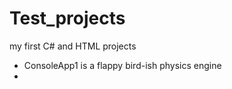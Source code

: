 # Test_projects
my first C# and HTML projects
 - ConsoleApp1 is a flappy bird-ish physics engine
 - 
